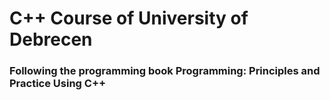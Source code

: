 # C++ Course of University of Debrecen
### Following the programming book Programming: Principles and Practice Using C++
